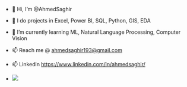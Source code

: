 - 👋 Hi, I’m @AhmedSaghir
  
- 👀 I do projects in Excel, Power BI, SQL, Python, GIS, EDA
  
- 🌱 I’m currently learning ML, Natural Language Processing, Computer Vision
  
- 📫 Reach me @ ahmedsaghir193@gmail.com

- 📫 Linkedin https://www.linkedin.com/in/ahmedsaghir/

- ![](https://komarev.com/ghpvc/?username=AhmedSaghir-DS&style=plastic)

<!---
AhmedSaghir-DS/AhmedSaghir-DS is a ✨ special ✨ repository because its `README.md` (this file) appears on your GitHub profile.
You can click the Preview link to take a look at your changes.
--->
